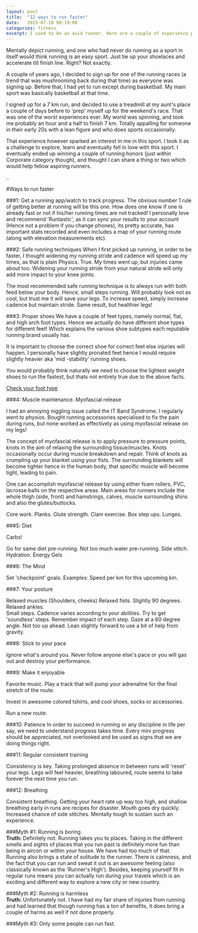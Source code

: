 ```yaml
--- 
layout:	post
title: 	"12 ways to run faster"
date:	2015-07-18 00:19:00
categories:	fitness
excerpt: I used to be an avid runner. Here are a couple of experience pointers I learnt through my running journey that you can use to help improve your running performance
---
```


Mentally depict running, and one who had never do running as a sport in itself would think running is an easy sport. Just tie up your shoelaces and accelerate till finish line. Right? Not exactly. 

A couple of years ago, I decided to sign up for one of the running races (a trend that was mushrooming back during that time) as everyone was signing up. Before that, I had yet to run except during basketball. My main sport was basically basketball at that time.

I signed up for a 7 km run, and decided to use a treadmill at my aunt's place a couple of days before to 'prep' myself up for the weekend's race. That was one of the worst experiences ever. My world was spinning, and took me probably an hour and a half to finish 7 km. Totally appalling for someone in their early 20s with a lean figure and who does sports occasionally.

That experience however sparked an interest in me in this sport. I took it as a challenge to explore, learn and eventually fell in love with this sport. I eventually ended up winning a couple of running honors (just within Corporate category though), and thought I can share a thing or two which would help fellow aspiring runners.

..

#Ways to run faster

###1: Get a running app/watch to track progress.
The obvious number 1 rule of getting better at running will be this one. How does one know if one is already fast or not if his/her running times are not tracked! I personally love and recommend 'Runtastic', as it can sync your results to your account (Hence not a problem if you change phones), its pretty accurate, has important stats recorded and even includes a map of your running route (along with elevation measurements etc). 

###2: Safe running techniques
When I first picked up running, in order to be faster, I thought widening my running stride and cadence will speed up my times, as that is plain Physics. True. My times went up, but injuries came about too. Widening your running stride from your natural stride will only add more impact to your knee joints. 

The most recommended safe running technique is to always run with both feed below your body. Hence, small steps running. Will probably look not as cool, but trust me it will save your legs. To increase speed, simply increase cadence but maintain stride. Same result, but healthier legs!

###3: Proper shoes
We have a couple of feet types, namely normal, flat, and high arch foot types. Hence we actually do have different shoe types for different feet! Which explains the various shoe subtypes each reputable running brand usually has.

It is important to choose the correct shoe for correct feet else injuries will happen. I personally have slightly pronated feet hence I would require slightly heavier aka 'mid -stability' running shoes. 

You would probably think naturally we need to choose the lightest weight shoes to run the fastest, but thats not entirely true due to the above facts. 

[Check your foot type](http://www.runnersworld.com/running-shoes/take-wet-test-learn-your-foot-type)

###4: Muscle maintenance. Myofascial release

I had an annoying niggling issue called the IT Band Syndrome.  I regularly went to physios. Bought running accessories specialised to fix the pain during runs, but none worked as effectively as using myofascial release on my legs!

The concept of myofascial release is to apply pressure to pressure points, knots in the aim of relaxing the surrounding tissue/muscles. Knots occasionally occur during muscle breakdown and repair. Think of knots as crumpling up your blanket using your fists. The surrounding blankets will become tighter hence in the human body, that specific muscle will become tight, leading to pain. 

One can accomplish myofascial release by using either foam rollers, PVC, lacrosse balls on the respective areas. Main areas for runners include the whole thigh (side, front) and hamstrings, calves, muscle surrounding shins and also the glutes/buttocks. 

Core work. Planks. Glute strength. Clam exercise. Box step ups. Lunges.

###5: Diet

Carbs! 

Go for same diet pre-running. Not too much water pre-running. Side stitch. Hydration. Energy Gels

###6: The Mind

Set 'checkpoint' goals. Examples: Speed per km for this upcoming km. 

###7: Your posture

Relaxed muscles (Shoulders, cheeks)
Relaxed fists. Slightly 90 degrees.
Relaxed ankles.  
Small steps. Cadence varies according to your abilities.
Try to get 'soundless' steps. Remember impact of each step.
Gaze at a 60 degree angle. Not too up ahead.
Lean slightly forward to use a bit of help from gravity. 

###8: Stick to your pace

Ignore what's around you. Never follow anyone else's pace or you will gas out and destroy your performance.

###9: Make it enjoyable

Favorite music. Play a track that will pump your adrenaline for the final stretch of the route.

Invest in awesome colored tshirts, and cool shoes, socks or accessories.

Run a new route.

###10: Patience
In order to succeed in running or any discipline in life per say, we need to understand progress takes time. Every mini progress should be appreciated, not overlooked and be used as signs that we are doing things right. 

###11: Regular consistent training

Consistency is key. Taking prolonged absence in between runs will 'reset' your legs. Legs will feel heavier, breathing laboured, route seems to take forever the next time you run. 

###12: Breathing

Consistent breathing. Getting your heart rate up way too high, and shallow breathing early in runs are recipes for disaster. Mouth goes dry quickly. Increased chance of side stitches. Mentally tough to sustain such an experience.


###Myth &#35;1: Running is boring <br/>
**Truth:** Definitely not. Running takes you to places. Taking in the different smells and sights of places that you run past is definitely more fun than being in aircon or within your house. We have had too much of that. Running also brings a state of solitude to the runner. There is calmness, and the fact that you can run and sweat it out is an awesome feeling (also classically known as the 'Runner's High'). Besides, keeping yourself fit in regular runs means you can actually run during your travels which is an exciting and different way to explore a  new city or new country.

###Myth &#35;2: Running is harmless <br/>
**Truth:** Unfortunately not. I have had my fair share of injuries from running and had learned that though running has a ton of benefits, it does bring a couple of harms as well if not done properly. 

###Myth &#35;3: Only some people can run fast. <br/>
